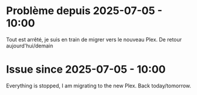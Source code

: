 # Problème depuis 2025-07-05 - 10:00
Tout est arrêté, je suis en train de migrer vers le nouveau Plex. De retour aujourd'hui/demain

# Issue since 2025-07-05 - 10:00
Everything is stopped, I am migrating to the new Plex. Back today/tomorrow.
